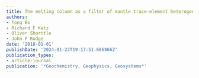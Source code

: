 ```yaml
---
title: The melting column as a filter of mantle trace-element heterogeneity
authors:
- Tong Bo
- Richard F Katz
- Oliver Shorttle
- John F Rudge
date: '2018-01-01'
publishDate: '2024-01-22T19:17:51.686866Z'
publication_types:
- article-journal
publication: '*Geochemistry, Geophysics, Geosystems*'
---
```

